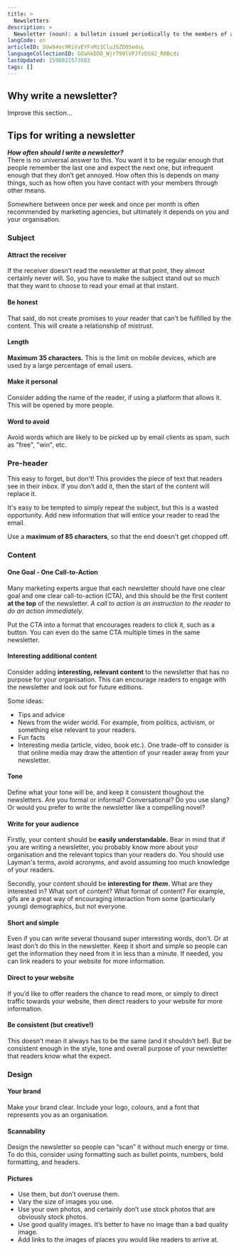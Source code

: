 ```yaml
---
title: >
  Newsletters
description: >
  Newsletter (noun): a bulletin issued periodically to the members of a society or other organisation.
langCode: en
articleID: SUw94oc9RiVvEYFxMz1CluJSZD05edsL
languageCollectionID: GOahkDDD_WjrT99lVPJfzDS92_R0Bcdi
lastUpdated: 1598021573503
tags: []
---
```


## Why write a newsletter?

Improve this section…

## Tips for writing a newsletter

_**How often should I write a newsletter?**_  
There is no universal answer to this. You want it to be regular enough that people remember the last one and expect the next one, but infrequent enough that they don’t get annoyed. How often this is depends on many things, such as how often you have contact with your members through other means.

Somewhere between once per week and once per month is often recommended by marketing agencies, but ultimately it depends on you and your organisation.

### Subject

#### Attract the receiver

If the receiver doesn’t read the newsletter at that point, they almost certainly never will. So, you have to make the subject stand out so much that they want to choose to read your email at that instant.

#### Be honest

That said, do not create promises to your reader that can’t be fulfilled by the content. This will create a relationship of mistrust.

#### Length

**Maximum 35 characters.** This is the limit on mobile devices, which are used by a large percentage of email users.

#### Make it personal

Consider adding the name of the reader, if using a platform that allows it. This will be opened by more people.

#### Word to avoid

Avoid words which are likely to be picked up by email clients as spam, such as "free", "win", etc.

### Pre-header

This easy to forget, but don't! This provides the piece of text that readers see in their inbox. If you don’t add it, then the start of the content will replace it.

It's easy to be tempted to simply repeat the subject, but this is a wasted opportunity. Add new information that will entice your reader to read the email.

Use a **maximum of 85 characters**, so that the end doesn't get chopped off.

### Content

#### One Goal - One Call-to-Action

Many marketing experts argue that each newsletter should have one clear goal and one clear call-to-action (CTA), and this should be the first content **at the top** of the newsletter. _A call to action is an instruction to the reader to do an action immediately._

Put the CTA into a format that encourages readers to click it, such as a button. You can even do the same CTA multiple times in the same newsletter.

#### Interesting additional content

Consider adding **interesting, relevant content** to the newsletter that has no purpose for your organisation. This can encourage readers to engage with the newsletter and look out for future editions.

Some ideas:

-   Tips and advice
-   News from the wider world. For example, from politics, activism, or something else relevant to your readers.
-   Fun facts
-   Interesting media (article, video, book etc.). One trade-off to consider is that online media may draw the attention of your reader away from your newsletter.

#### Tone

Define what your tone will be, and keep it consistent thoughout the newsletters. Are you formal or informal? Conversational? Do you use slang? Or would you prefer to write the newsletter like a compelling novel?

#### Write for your audience

Firstly, your content should be **easily** **understandable.** Bear in mind that if you are writing a newsletter, you probably know more about your organisation and the relevant topics than your readers do. You should use Layman's terms, avoid acronyms, and avoid assuming too much knowledge of your readers.

Secondly, your content should be **interesting for** _**them**_. What are they interested in? What sort of content? What format of content? For example, gifs are a great way of encouraging interaction from some (particularly young) demographics, but not everyone.

#### Short and simple

Even if you can write several thousand super interesting words, don’t. Or at least don’t do this in the newsletter. Keep it short and simple so people can get the information they need from it in less than a minute. If needed, you can link readers to your website for more information.

#### Direct to your website

If you’d like to offer readers the chance to read more, or simply to direct traffic towards your website, then direct readers to your website for more information.

#### Be consistent (but creative!)

This doesn’t mean it always has to be the same (and it shouldn’t be!). But be consistent enough in the style, tone and overall purpose of your newsletter that readers know what the expect.

### Design

#### Your brand

Make your brand clear. Include your logo, colours, and a font that represents you as an organisation.

#### Scannability

Design the newsletter so people can “scan” it without much energy or time. To do this, consider using formatting such as bullet points, numbers, bold formatting, and headers.

#### Pictures

-   Use them, but don’t overuse them.
-   Vary the size of images you use.
-   Use your own photos, and certainly don’t use stock photos that are obviously stock photos.
-   Use good quality images. It’s better to have no image than a bad quality image.
-   Add links to the images of places you would like readers to arrive at.